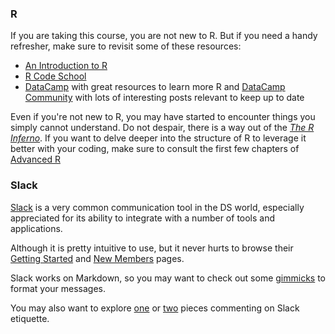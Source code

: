 ### R

If you are taking this course, you are not new to R. But if you need a handy refresher, make sure to revisit some of these resources:

* [An Introduction to R](https://cran.r-project.org/doc/manuals/r-release/R-intro.pdf)
* [R Code School](http://tryr.codeschool.com/)
* [DataCamp](https://www.datacamp.com/) with great resources to learn more R and [DataCamp Community](https://www.datacamp.com/community) with lots of interesting posts relevant to keep up to date

Even if you're not new to R, you may have started to encounter things you simply cannot understand. Do not despair, there is a way out of the [_The R Inferno_](http://www.burns-stat.com/pages/Tutor/R_inferno.pdf). If you want to delve deeper into the structure of R to leverage it better with your coding, make sure to consult the first few chapters of [Advanced R](http://adv-r.had.co.nz/)

### Slack

[Slack](https://slack.com/) is a very common communication tool in the DS world, especially appreciated for its ability to integrate with a number of tools and applications.

Although it is pretty intuitive to use, but it never hurts to browse their [Getting Started](https://get.slack.help/hc/en-us/articles/115004071768) and [New Members](https://get.slack.help/hc/en-us/articles/218080037-Getting-started-for-new-members) pages.

Slack works on Markdown, so you may want to check out some [gimmicks](https://get.slack.help/hc/en-us/articles/202288908-Format-your-messages) to format your messages.

You may also want to explore [one](https://www.fastcompany.com/3054413/know-it-all/everything-you-are-afraid-to-ask-about-slack-etiquette) or [two](https://gist.github.com/chandracarney/f3c3e62bdeff75826d07) pieces commenting on Slack etiquette.
